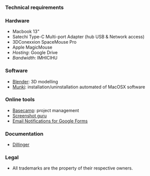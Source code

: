 ### Technical requirements

### Hardware
- Macbook 13"
- Satechi Type-C Multi-port Adapter (hub USB & Network access)
- 3DConexxion SpaceMouse Pro
- Apple MagicMouse
- _Hosting_: Google Drive
- _Bandwidth_: IMHICIHU
### Software
- [Blender](https://www.blender.org/): 3D modelling
- [Munki](https://www.munki.org/munki/): installation/uninstallation automated of MacOSX software
### Online tools
  - [Basecamp](https://basecamp.com/): project management
  - [Screenshot guru](https://screenshot.guru/)
  - [Email Notifications for Google Forms](https://workspace.google.com/marketplace/app/email_notifications_for_google_forms/984866591130)
     
### Documentation
 - [Dillinger](https://dillinger.io) 
     
### Legal

* All trademarks are the property of their respective owners.
